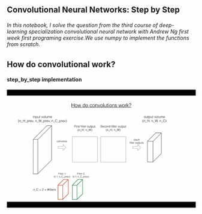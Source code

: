 ## Convolutional Neural Networks: Step by Step

###### In this notebook, I solve the question from the third course of deep- learning specialization convolutional neural network  with Andrew Ng first week first programing exercise.We use numpy to implement the functions from scratch. 

## How do convolutional work? 
#### step_by_step implementation
![img](Images/conv_kiank.gif)